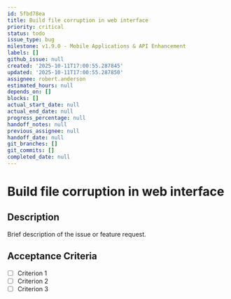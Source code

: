 ```yaml
---
id: 5fbd78ea
title: Build file corruption in web interface
priority: critical
status: todo
issue_type: bug
milestone: v1.9.0 - Mobile Applications & API Enhancement
labels: []
github_issue: null
created: '2025-10-11T17:00:55.287845'
updated: '2025-10-11T17:00:55.287850'
assignee: robert.anderson
estimated_hours: null
depends_on: []
blocks: []
actual_start_date: null
actual_end_date: null
progress_percentage: null
handoff_notes: null
previous_assignee: null
handoff_date: null
git_branches: []
git_commits: []
completed_date: null
---
```


# Build file corruption in web interface

## Description

Brief description of the issue or feature request.

## Acceptance Criteria

- [ ] Criterion 1
- [ ] Criterion 2
- [ ] Criterion 3